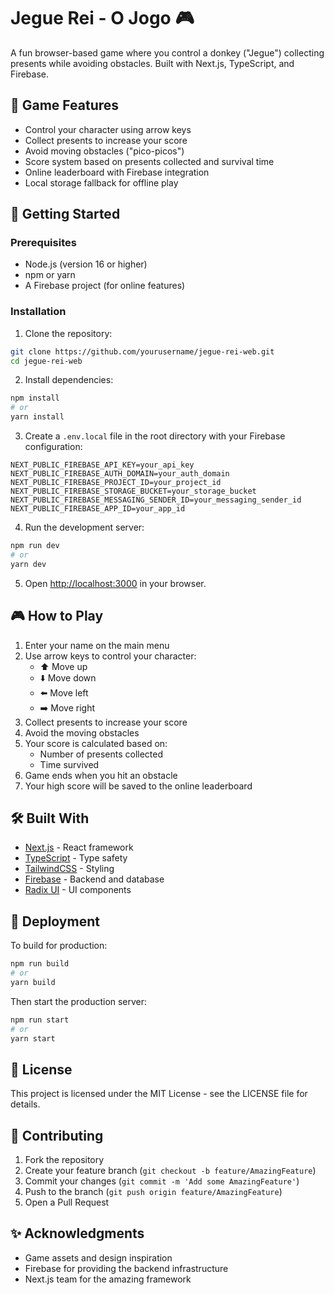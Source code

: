 # Jegue Rei - O Jogo 🎮

A fun browser-based game where you control a donkey ("Jegue") collecting presents while avoiding obstacles. Built with Next.js, TypeScript, and Firebase.

## 🎯 Game Features

- Control your character using arrow keys
- Collect presents to increase your score
- Avoid moving obstacles ("pico-picos")
- Score system based on presents collected and survival time
- Online leaderboard with Firebase integration
- Local storage fallback for offline play

## 🚀 Getting Started

### Prerequisites

- Node.js (version 16 or higher)
- npm or yarn
- A Firebase project (for online features)

### Installation

1. Clone the repository:
```bash
git clone https://github.com/yourusername/jegue-rei-web.git
cd jegue-rei-web
```

2. Install dependencies:
```bash
npm install
# or
yarn install
```

3. Create a `.env.local` file in the root directory with your Firebase configuration:
```env
NEXT_PUBLIC_FIREBASE_API_KEY=your_api_key
NEXT_PUBLIC_FIREBASE_AUTH_DOMAIN=your_auth_domain
NEXT_PUBLIC_FIREBASE_PROJECT_ID=your_project_id
NEXT_PUBLIC_FIREBASE_STORAGE_BUCKET=your_storage_bucket
NEXT_PUBLIC_FIREBASE_MESSAGING_SENDER_ID=your_messaging_sender_id
NEXT_PUBLIC_FIREBASE_APP_ID=your_app_id
```

4. Run the development server:
```bash
npm run dev
# or
yarn dev
```

5. Open [http://localhost:3000](http://localhost:3000) in your browser.

## 🎮 How to Play

1. Enter your name on the main menu
2. Use arrow keys to control your character:
   - ⬆️ Move up
   - ⬇️ Move down
   - ⬅️ Move left
   - ➡️ Move right
3. Collect presents to increase your score
4. Avoid the moving obstacles
5. Your score is calculated based on:
   - Number of presents collected
   - Time survived
6. Game ends when you hit an obstacle
7. Your high score will be saved to the online leaderboard

## 🛠️ Built With

- [Next.js](https://nextjs.org/) - React framework
- [TypeScript](https://www.typescriptlang.org/) - Type safety
- [TailwindCSS](https://tailwindcss.com/) - Styling
- [Firebase](https://firebase.google.com/) - Backend and database
- [Radix UI](https://www.radix-ui.com/) - UI components

## 🚀 Deployment

To build for production:

```bash
npm run build
# or
yarn build
```

Then start the production server:

```bash
npm run start
# or
yarn start
```

## 📝 License

This project is licensed under the MIT License - see the LICENSE file for details.

## 🤝 Contributing

1. Fork the repository
2. Create your feature branch (`git checkout -b feature/AmazingFeature`)
3. Commit your changes (`git commit -m 'Add some AmazingFeature'`)
4. Push to the branch (`git push origin feature/AmazingFeature`)
5. Open a Pull Request

## ✨ Acknowledgments

- Game assets and design inspiration
- Firebase for providing the backend infrastructure
- Next.js team for the amazing framework
